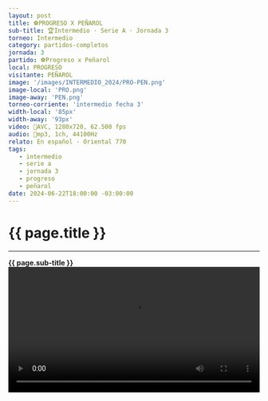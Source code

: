 ```yaml
---
layout: post
title: ⚽️PROGRESO X PEÑAROL
sub-title: 🏆️Intermedio · Serie A · Jornada 3
torneo: Intermedio
category: partidos-completos
jornada: 3 
partido: ⚽️Progreso x Peñarol
local: PROGRESO
visitante: PEÑAROL
image: '/images/INTERMEDIO_2024/PRO-PEN.png'
image-local: 'PRO.png'
image-away: 'PEN.png'
torneo-corriente: 'intermedio fecha 3'
width-local: '85px'
width-away: '93px'
video: 📼️AVC, 1280x720, 62.500 fps
audio: 🎤️mp3, 1ch, 44100Hz
relato: En español · Oriental 770
tags:
   - intermedio
   - serie a
   - jornada 3
   - progreso
   - peñarol
date: 2024-06-22T18:00:00 -03:00:00
---
```


<html>
<div class="mt-5 mb-4 archivo"> 
    <h1 class="text-success kustom_culture"> 
                {{ page.title }} 
    </h1>
    <hr> 
    <strong>{{ page.sub-title }}</strong>
     
</div>
<div class="embed-responsive embed-responsive-16by9">
    <video controls="true" width="100%">
        <source src="{{ site.url }}/INTERMEDIO_2024/INTERMEDIO2024-JORNADA-3-PROGRESO-X-PENAROL_edit.mp4" type="video/mp4">
    </video>
</div>
<div height="20px"></div>
</html>